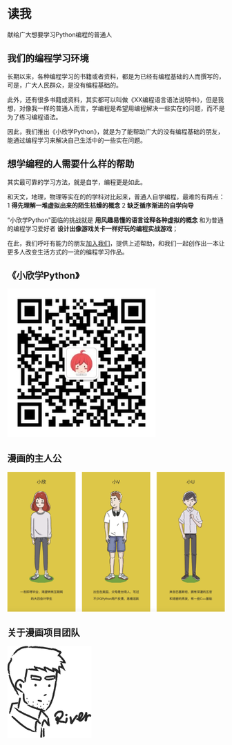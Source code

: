 # 读我

献给广大想要学习Python编程的普通人

## 我们的编程学习环境

长期以来，各种编程学习的书籍或者资料，都是为已经有编程基础的人而撰写的，可是，广大人民群众，是没有编程基础的。

此外，还有很多书籍或资料，其实都可以叫做《XX编程语言语法说明书》，但是我想，对像我一样的普通人而言，学编程是希望用编程解决一些实在的问题，而不是为了练习编程语法。

因此，我们推出《小欣学Python》，就是为了能帮助广大的没有编程基础的朋友，能通过编程学习来解决自己生活中的一些实在问题。


## 想学编程的人需要什么样的帮助

其实最可靠的学习方法，就是自学，编程更是如此。

和天文，地理，物理等实在的的学科对比起来，普通人自学编程，最难的有两点： 1 **得先理解一堆虚拟出来的陌生枯燥的概念** 2 **缺乏循序渐进的自学向导**

“小欣学Python"面临的挑战就是 **用风趣易懂的语言诠释各种虚拟的概念** 和为普通的编程学习爱好者 **设计出像游戏关卡一样好玩的编程实战游戏**；

在此，我们呼吁有能力的朋友[加入我们](https://github.com/xiaoxinlearnpython/script)，提供上述帮助，和我们一起创作出一本让更多人改变生活方式的一流的编程学习作品。

## 《小欣学Python》

![微信公众号](https://github.com/XiaoxinLearnPython/readme/raw/master/assets/wechat.jpg)


## 漫画的主人公

![所有主人公](https://github.com/XiaoxinLearnPython/readme/raw/master/assets/all.png)


## 关于漫画项目团队

![发起者River](https://github.com/XiaoxinLearnPython/readme/raw/master/assets/river.png)
